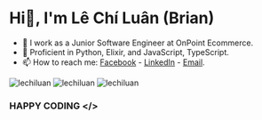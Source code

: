 # Hi👋, I'm Lê Chí Luân (Brian)

- 🔭 I work as a Junior Software Engineer at OnPoint Ecommerce.
- 🌟 Proficient in Python, Elixir, and JavaScript, TypeScript.
- 📫 How to reach me: <a href="https://fb.com/chiluanit" target="_blank">Facebook</a> - <a href="https://linkedin.com/in/lechiluan" target="_blank">LinkedIn</a> - <a href="mailto:chiluan6601@gmail.com" target="_blank">Email</a>.

<img src="https://github-readme-stats.vercel.app/api/top-langs?username=lechiluan&show_icons=true&locale=en&layout=compact" alt="lechiluan" />
<img src="https://github-readme-stats.vercel.app/api?username=lechiluan&show_icons=true&locale=en" alt="lechiluan" />
<img src="https://github-readme-streak-stats.herokuapp.com/?user=lechiluan" alt="lechiluan" />


### HAPPY CODING </>
